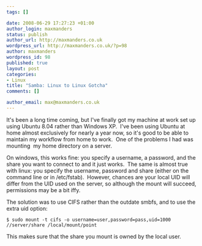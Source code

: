 ```yaml
--- 
tags: []

date: 2008-06-29 17:27:23 +01:00
author_login: maxmanders
status: publish
author_url: http://maxmanders.co.uk
wordpress_url: http://maxmanders.co.uk/?p=98
author: maxmanders
wordpress_id: 98
published: true
layout: post
categories: 
- Linux
title: "Samba: Linux to Linux Gotcha"
comments: []

author_email: max@maxmanders.co.uk
---
```

It's been a long time coming, but I've finally got my machine at work set up using Ubuntu 8.04 rather than Windows XP.&nbsp; I've been using Ubuntu at home almost exclusively for nearly a year now, so it's good to be able to maintain my workflow from home to work.&nbsp; One of the problems I had was mounting&nbsp; my home directory on a server.

On windows, this works fine: you specify a username, a password, and the share you want to connect to and it just works.&nbsp; The same is almost true with linux: you specify the username, password and share (either on the command line or in /etc/fstab).&nbsp; However, chances are your local UID will differ from the UID used on the server, so although the mount will succeed, permissions may be a bit iffy.

The solution was to use CIFS rather than the outdate smbfs, and to use the extra uid option:

    $ sudo mount -t cifs -o username=user,password=pass,uid=1000 //server/share /local/mount/point

This makes sure that the share you mount is owned by the local user.
